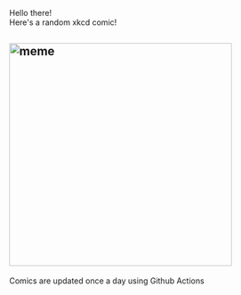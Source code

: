 Hello there! <br>Here's a random xkcd comic!<br>
## <img src="https://imgs.xkcd.com/comics/zealous_autoconfig.png" alt="meme" width="400"/><br>
Comics are updated once a day using Github Actions